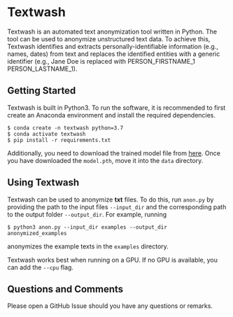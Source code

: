 # Textwash

Textwash is an automated text anonymization tool written in Python. The tool can be used to anonymize unstructured text data. To achieve this, Textwash identifies and extracts personally-identifiable information (e.g., names, dates) from text and replaces the identified entities with a generic identifier (e.g., Jane Doe is replaced with PERSON_FIRSTNAME_1 PERSON_LASTNAME_1).

## Getting Started

Textwash is built in Python3. To run the software, it is recommended to first create an Anaconda environment and install the required dependencies.

    $ conda create -n textwash python=3.7
    $ conda activate textwash
    $ pip install -r requirements.txt

Additionally, you need to download the trained model file from [here](https://drive.google.com/file/d/1DR5SfB-xvVxXl5m4nGnSz4kri1mDOuUa/view?usp=sharing). Once you have downloaded the `model.pth`, move it into the `data` directory.

## Using Textwash

Textwash can be used to anonymize **txt** files. To do this, run `anon.py` by providing the path to the input files `--input_dir` and the corresponding path to the output folder `--output_dir`. For example, running

    $ python3 anon.py --input_dir examples --output_dir anonymized_examples

anonymizes the example texts in the `examples` directory.

Textwash works best when running on a GPU. If no GPU is available, you can add the `--cpu` flag.

## Questions and Comments

Please open a GitHub Issue should you have any questions or remarks.